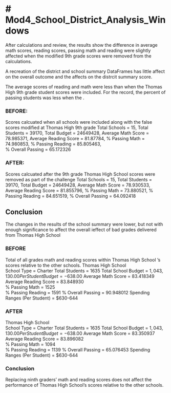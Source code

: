 # # Mod4_School_District_Analysis_Windows

After calculations and review, the results show the difference in average math scores, reading scores, 
passing math and reading were slightly affected when the modified 9th grade scores were removed from the calculations.

A recreation of the district and school summary DataFrames has little affect on the overall outcome and the affects on the distrcit summary score.

The average scores of reading and math were less than when the Thomas High 9th grade student scores were included. 
For the record, the percent of passing students was less when the . 

### BEFORE:
Scores calcuated when all schools were included along with the false scores modified at Thomas High 9th grade
Total Schools = 15,
Total Students = 39170,
Total Budget = 24649428,
Average Math Score = 78.985371,
Average Reading Score = 81.87784,
% Passing Math = 74.980853,
% Passing Reading = 85.805463,	
% Overall Passing = 65.172326
  									 	        
### AFTER: 
Scores calcuated after the 9th grade Thomas High School scores were removed as part of the challenge
Total Schools = 15,
Total Students = 39170,
Total Budget = 24649428,
Average Math Score = 78.930533,
Average Reading Score = 81.855796,
% Passing Math = 73.880521,
% Passing Reading = 84.651519,
% Overall Passing = 64.092418

## Conclusion
The changes in the results of the school summary were lower, but not with enough significance to affect the overall ieffect of bad grades delivered from Thomas High School

### BEFORE
Total of all grades math and reading scores within Thomas High School ’s scores relative to the other schools.
Thomas High School	
School Type = Charter
Total Students = 1635
Total School Budget =	$1,043,130.00
Per Student Budget = 	-$638.00
Average Math Score = 83.418349	
Average Reading Score = 83.848930	
% Passing Math = 1525	
% Passing Reading = 1591
% Overall Passing	= 90.948012
Spending Ranges (Per Student) = $630-644

### AFTER
Thomas High School	
School Type = Charter
Total Students = 1635
Total School Budget =	$1,043,130.00
Per Student Budget = 	-$638.00
Average Math Score = 83.350937	
Average Reading Score = 83.896082	
% Passing Math = 1094	
% Passing Reading = 1139
% Overall Passing	= 65.076453
Spending Ranges (Per Student) = $630-644														

### Conclusion
Replacing ninth graders’ math and reading scores does not affect the performance of Thomas High School’s scores relative to the other schools. 

